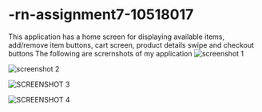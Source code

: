 # -rn-assignment7-10518017
This application has a home screen for displaying available items, add/remove item buttons, cart screen, product details swipe and checkout buttons
The following are scrernshots of my application
![screenshot 1](https://github.com/Patrick1422/-rn-assignment7-10518017/assets/170804662/3f89060a-08ed-44cc-8426-c0a33727eea7)

![screenshot 2](https://github.com/Patrick1422/-rn-assignment7-10518017/assets/170804662/d8e229b9-c9e1-4dcd-bc16-83301d8b04a6)

![SCREENSHOT 3](https://github.com/Patrick1422/-rn-assignment7-10518017/assets/170804662/93b860b0-b518-4129-8c0b-d7a7090299f6)

![SCREENSHOT 4](https://github.com/Patrick1422/-rn-assignment7-10518017/assets/170804662/dbb4c9a4-aaf5-4dc0-abf4-833bbbe19abf)
